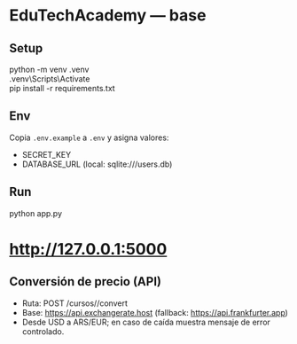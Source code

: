 # EduTechAcademy — base

## Setup
python -m venv .venv  
.venv\Scripts\Activate  
pip install -r requirements.txt

## Env
Copia `.env.example` a `.env` y asigna valores:
- SECRET_KEY
- DATABASE_URL (local: sqlite:///users.db)

## Run
python app.py  
# http://127.0.0.1:5000

## Conversión de precio (API)
- Ruta: POST /cursos/<id>/convert
- Base: https://api.exchangerate.host (fallback: https://api.frankfurter.app)
- Desde USD a ARS/EUR; en caso de caída muestra mensaje de error controlado.
